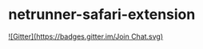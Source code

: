 # netrunner-safari-extension
[![Gitter](https://badges.gitter.im/Join Chat.svg)](https://gitter.im/ojstewart/netrunner-safari-extension?utm_source=badge&utm_medium=badge&utm_campaign=pr-badge&utm_content=badge)